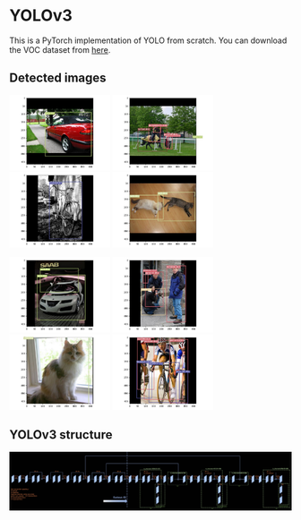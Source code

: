 # YOLOv3
This is a PyTorch implementation of YOLO from scratch. You can download the VOC dataset from [here](https://kaggle.com/datasets/16b88abb1aa8e887d7798e7bd7399a71a7a6d39e99c7d0189ba3f23b6dba132a). 

## Detected images
<img src="imgs/0.jpg" alt="0.jpg" width="180" > <img src="imgs/1.jpg" alt="1.jpg" width="180" > <img src="imgs/2.jpg" alt="2.jpg" width="180" >
<img src="imgs/3.jpg" alt="3.jpg" width="180" >

<img src="imgs/4.jpg" alt="4.jpg" width="180" > <img src="imgs/5.jpg" alt="5.jpg" width="180" > <img src="imgs/6.jpg" alt="6.jpg" width="180" > <img src="imgs/7.jpg" alt="7.jpg" width="180" >

## YOLOv3 structure
![YOLOv3](imgs/YOLOv3.jpg)
